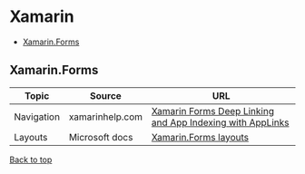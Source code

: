 # Xamarin

[top]: #contents

- [Xamarin.Forms](#xamarin.forms)

## Xamarin.Forms

| Topic | Source | URL |
| --- | --- | --- |
| Navigation | xamarinhelp.com | [Xamarin Forms Deep Linking and App Indexing with AppLinks](https://xamarinhelp.com/xamarin-forms-applinks) |
| Layouts | Microsoft docs | [Xamarin.Forms layouts](https://docs.microsoft.com/en-us/xamarin/xamarin-forms/user-interface/controls/layouts) |

[Back to top][top]